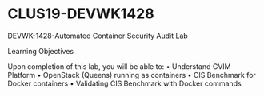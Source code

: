 # CLUS19-DEVWK1428
DEVWK-1428-Automated Container Security Audit Lab

Learning Objectives 
<br>

Upon completion of this lab, you will be able to: 
    •	Understand CVIM Platform
    •	OpenStack (Queens) running as containers
    •	CIS Benchmark for Docker containers
    •	Validating CIS Benchmark with Docker commands
